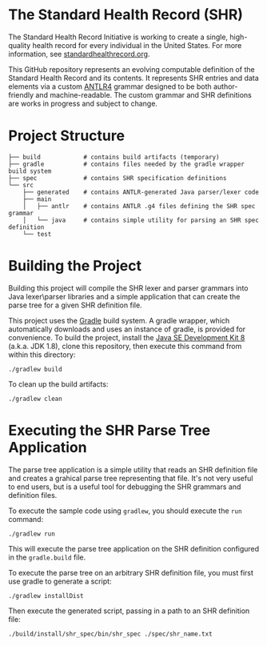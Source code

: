 # The Standard Health Record (SHR)

The Standard Health Record Initiative is working to create a single, high-quality health record for every individual in the United States.  For more information, see [standardhealthrecord.org](http://standardhealthrecord.org/).

This GitHub repository represents an evolving computable definition of the Standard Health Record and its contents.  It represents SHR entries and data elements via a custom [ANTLR4](http://www.antlr.org/) grammar designed to be both author-friendly and machine-readable.  The custom grammar and SHR definitions are works in progress and subject to change.

# Project Structure

    ├── build            # contains build artifacts (temporary)
    ├── gradle           # contains files needed by the gradle wrapper build system
    ├── spec             # contains SHR specification definitions
    └── src
        ├── generated    # contains ANTLR-generated Java parser/lexer code
        ├── main
        │   ├── antlr    # contains ANTLR .g4 files defining the SHR spec grammar
        │   └── java     # contains simple utility for parsing an SHR spec definition
        └── test

# Building the Project

Building this project will compile the SHR lexer and parser grammars into Java lexer\parser libraries and a simple application that can create the parse tree for a given SHR definition file.

This project uses the [Gradle](http://www.gradle.org/) build system.  A gradle wrapper, which automatically downloads and uses an instance of gradle, is provided for convenience.  To build the project, install the [Java SE Development Kit 8](http://www.oracle.com/technetwork/java/javase/downloads/jdk8-downloads-2133151.html) (a.k.a. JDK 1.8), clone this repository, then execute this command from within this directory:

    ./gradlew build

To clean up the build artifacts:

    ./gradlew clean

# Executing the SHR Parse Tree Application

The parse tree application is a simple utility that reads an SHR definition file and creates a grahical parse tree representing that file.  It's not very useful to end users, but is a useful tool for debugging the SHR grammars and definition files.

To execute the sample code using `gradlew`, you should execute the `run` command:

    ./gradlew run

This will execute the parse tree application on the SHR definition configured in the `gradle.build` file.

To execute the parse tree on an arbitrary SHR definition file, you must first use gradle to generate a script:

    ./gradlew installDist

Then execute the generated script, passing in a path to an SHR definition file:

    ./build/install/shr_spec/bin/shr_spec ./spec/shr_name.txt

